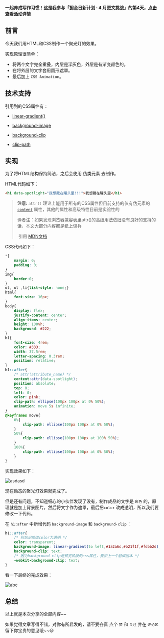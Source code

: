 **一起养成写作习惯！这是我参与「掘金日新计划 · 4 月更文挑战」的第4天，[点击查看活动详情](https://juejin.cn/post/7080800226365145118)**



## 前言

今天我们用HTML和CSS制作一个聚光灯的效果。

实现原理很简单：

- 将两个文字完全重叠，内层是深灰色，外层是有渐变颜色的。
- 在将外层的文字套用圆形遮罩。
- 最后加上 `CSS Animation`。



## 技术支持

引用到的CSS属性有：

- [linear-gradient()](https://developer.mozilla.org/zh-CN/docs/Web/CSS/gradient/linear-gradient)
- [background-image](https://developer.mozilla.org/zh-CN/docs/Web/CSS/background-image)

- [background-clip](https://developer.mozilla.org/zh-CN/docs/Web/CSS/background-clip)

- [clip-path](https://developer.mozilla.org/zh-CN/docs/Web/CSS/clip-path)



## 实现

为了将HTML结构保持简洁，之后会使用 伪类元素 去制作。

HTML代码如下：

```html
<h1 data-spotlight="我想藏在罐头里!!!">我想藏在罐头里</h1>
```



>**注意:** `attr()` 理论上能用于所有的CSS属性但目前支持的仅有伪元素的 [`content`](https://developer.mozilla.org/zh-CN/docs/Web/CSS/content) 属性，其他的属性和高级特性目前是实验性的
>
>译者注：如果发现浏览器兼容表里attr()的高级用法依旧没有良好的支持的话，本文大部分内容都是纸上谈兵
>
>​																																							引用 [MDN文档](https://developer.mozilla.org/zh-CN/docs/Web/CSS/attr)

CSS代码如下：

``` css
*{
    margin: 0;
    padding: 0;
}
img{
    border:0;
}
ol, ul ,li{list-style: none;}
html{
    font-size: 16px;
}
body{
    display: flex;
    justify-content: center;
    align-items: center;
    height: 100vh;
    background: #222;
}
h1{
    font-size: 4rem;
    color: #333;
    width: 37.5rem;
    letter-spacing: 0.3rem;
    position: relative;
}
h1::after{
    /* attr(attribute_name) */
    content:attr(data-spotlight);
    position: absolute;
    top: 0;
    left: 0;
    color: pink;
    clip-path: ellipse(100px 100px at 0% 50%);
    animation: move 5s infinite;
}
@keyframes move{
    0%{
        clip-path: ellipse(100px 100px at 0% 50%);
    }
    50%{
        clip-path: ellipse(100px 100px at 100% 50%);
    }
    100%{
        clip-path: ellipse(100px 100px at 0% 50%);
    }
}
```



实现效果如下：

![asdasd](D:\16高职计网1班\前端面试资料\个人总结的文章\图片\asdasd.gif)



现在动态的聚光灯效果就完成了。

但是还有问题，不知道细心的小伙伴发现了没有，制作成品的文字是 `彩色` 的，原理就是加上背景图片，然后将文字作为遮罩，最后把`color` 改成透明，所以我们要修改一下代码。

在 `h1:after` 中新增代码 `background-image` 和 `background-clip` ：

```css
h1::after{
    /* 别忘记修改color为透明 */
    color: transparent;
    background-image: linear-gradient(to left,#1a2a6c,#b21f1f,#fdbb2d);
    background-clip: text;
    /* 因为background-clip是预览阶段的css属性，要加上一个前缀版本 */
    -webkit-background-clip: text;
}
```



看一下最终的完成效果：

![abc](D:\16高职计网1班\前端面试资料\个人总结的文章\图片\abc.gif)

## 总结

以上就是本次分享的全部内容~~

如果觉得文章写得不错，对你有所启发的，请不要吝啬 点个 `赞` 和 `关注` 并在 `评论区` 留下你宝贵的意见哦~~😃